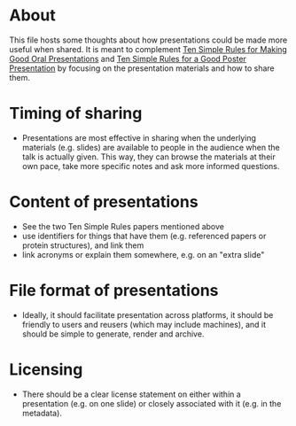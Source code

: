 # About
This file hosts some thoughts about how presentations could be made more useful when shared. It is meant to complement [Ten Simple Rules for Making Good Oral Presentations](http://dx.doi.org/10.1371/journal.pcbi.0030077) and [Ten Simple Rules for a Good Poster Presentation](http://dx.doi.org/10.1371/journal.pcbi.0030102) by focusing on the presentation materials and how to share them.

# Timing of sharing
* Presentations are most effective in sharing when the underlying materials (e.g. slides) are available to people in the audience when the talk is actually given. This way, they can browse the materials at their own pace, take more specific notes and ask more informed questions.

# Content of presentations
* See the two Ten Simple Rules papers mentioned above
* use identifiers for things that have them (e.g. referenced papers or protein structures), and link them
* link acronyms or explain them somewhere, e.g. on an "extra slide"

# File format of presentations
* Ideally, it should facilitate presentation across platforms, it should be friendly to users and reusers (which may include machines), and it should be simple to generate, render and archive.

# Licensing
* There should be a clear license statement on either within a presentation (e.g. on one slide) or closely associated with it (e.g. in the metadata).
